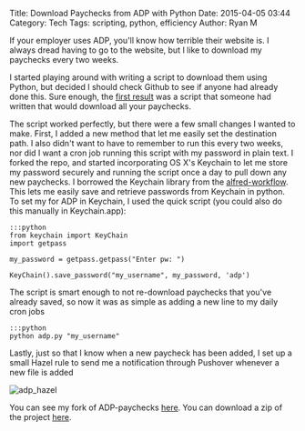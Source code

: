 Title: Download Paychecks from ADP with Python
Date: 2015-04-05 03:44
Category: Tech
Tags: scripting, python, efficiency
Author: Ryan M

If your employer uses ADP, you'll know how terrible their website is.  I always dread having to go to the website, but I like to download my paychecks every two weeks. 
<!-- PELICAN_END_SUMMARY -->  
I started playing around with writing a script to download them using Python, but decided I should check Github to see if anyone had already done this. Sure enough, the [first result][adp_github] was a script that someone had written that would download all your paychecks. 

The script worked perfectly, but there were a few small changes I wanted to make. First, I added a new method that let me easily set the destination path.  I also didn't want to have to remember to run this every two weeks, nor did I want a cron job running this script with my password in plain text. I forked the repo, and started incorporating OS X's Keychain to let me store my password securely and running the script once a day to pull down any new paychecks. I borrowed the Keychain library from the [alfred-workflow][alfred-workflow]. This lets me easily save and retrieve passwords from Keychain in python. To set my for ADP in Keychain, I used the quick script (you could also do this manually in Keychain.app):

	:::python
	from keychain import KeyChain
	import getpass

	my_password = getpass.getpass("Enter pw: ")
	
	KeyChain().save_password("my_username", my_password, 'adp')

The script is smart enough to not re-download paychecks that you've already saved, so now it was as simple as adding a new line to my daily cron jobs

	:::python
	python adp.py "my_username"

Lastly, just so that I know when a new paycheck has been added, I set up a small Hazel rule to send me a notification through Pushover whenever a new file is added

![adp_hazel]({static}adp_hazel.png)

You can see my fork of ADP-paychecks [here](https://github.com/rjames86/adp/tree/keychain). You can download a zip of the project [here](https://github.com/rjames86/adp/archive/keychain.zip).

[adp_github]: https://github.com/rayhe/adp
[alfred-workflow]: https://github.com/deanishe/alfred-workflow
